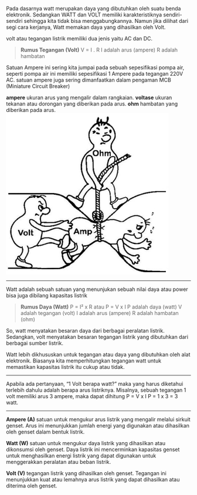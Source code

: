 Pada dasarnya watt merupakan daya yang dibutuhkan oleh suatu benda elektronik. Sedangkan WATT dan VOLT memiliki karakteristiknya sendiri-sendiri sehingga kita tidak bisa menggabungkannya. Namun jika dilihat dari segi cara kerjanya, Watt memakan daya yang dihasilkan oleh Volt. 

volt atau tegangan listrik memiliki dua jenis yaitu AC dan DC. 

> **Rumus Tegangan (Volt)**
V = I . R
I adalah arus (ampere)
R adalah hambatan

Satuan Ampere ini sering kita jumpai pada sebuah sepesifikasi pompa air, seperti pompa air ini memiliki sepesifikasi 1 Ampere pada tegangan 220V AC. satuan ampere juga sering dimanfaatkan dalam pengaman MCB (Miniature Circuit Breaker)

**ampere** ukuran arus yang mengalir dalam rangkaian. **voltase** ukuran tekanan atau dorongan yang diberikan pada arus. **ohm** hambatan yang diberikan pada arus. 
![b4e62fafe954682d56c330af9670dd98.png](../../../_resources/b4e62fafe954682d56c330af9670dd98.png)

***
Watt adalah sebuah satuan yang menunjukan sebuah nilai daya atau power bisa juga dibilang kapasitas listrik

> **Rumus Daya (Watt)**
> P = I² x R atau P = V x I
> P adalah daya (watt)
> V adalah tegangan (volt)
> I adalah arus (ampere)
> R adalah hambatan (ohm)

So, watt menyatakan besaran daya dari berbagai peralatan listrik. Sedangkan, volt menyatakan besaran tegangan listrik yang  dibutuhkan dari berbagai sumber listrik.

Watt lebih dikhususkan untuk tegangan atau daya yang dibutuhkan oleh alat elektronik. Biasanya kita memperhitungkan tegangan watt untuk memastikan kapasitas listrik itu cukup atau tidak. 
***
Apabila ada pertanyaan, “1 Volt berapa watt?” maka yang harus diketahui terlebih dahulu adalah berapa arus listriknya. Misalnya, sebuah tegangan 1 volt memiliki arus 3 ampere, maka dapat dihitung
P  = V  x I 
P = 1 x 3 = 3 watt.
***
**Ampere (A)** 
satuan untuk mengukur arus listrik yang mengalir melalui sirkuit genset. Arus ini menunjukkan jumlah energi yang digunakan atau dihasilkan oleh genset dalam bentuk listrik.

**Watt (W)** 
satuan untuk mengukur daya listrik yang dihasilkan atau dikonsumsi oleh genset. Daya listrik ini mencerminkan kapasitas genset untuk menghasilkan energi listrik yang dapat digunakan untuk menggerakkan peralatan atau beban listrik.

**Volt (V)** 
tegangan listrik yang dihasilkan oleh genset. Tegangan ini menunjukkan kuat atau lemahnya arus listrik yang dapat dihasilkan atau diterima oleh genset.